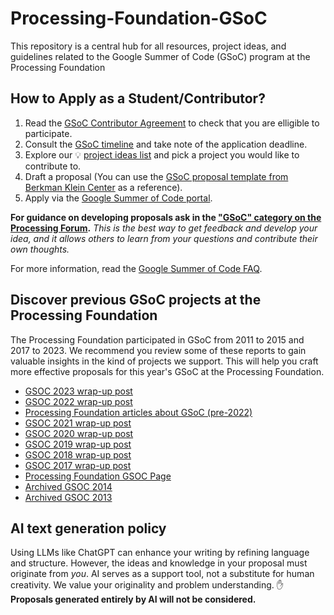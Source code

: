 ﻿# Processing-Foundation-GSoC

This repository is a central hub for all resources, project ideas, and guidelines related to the Google Summer of Code (GSoC) program at the Processing Foundation

## How to Apply as a Student/Contributor?

1. Read the [GSoC Contributor Agreement](https://summerofcode.withgoogle.com/terms/contributor) to check that you are elligible to participate.
1. Consult the [GSoC timeline](https://developers.google.com/open-source/gsoc/timeline) and take note of the application deadline.
1. Explore our 💡 [project ideas list](https://github.com/processing/Processing-Foundation-GSoC/wiki/Project-Ideas-List-(GSoC-2024)) and pick a project you would like to contribute to.
1. Draft a proposal (You can use the [GSoC proposal template from Berkman Klein Center](https://cyber.harvard.edu/gsoc/Application_Template) as a reference).
1. Apply via the [Google Summer of Code portal](https://summerofcode.withgoogle.com/).

**For guidance on developing proposals ask in the ["GSoC" category on the Processing Forum](https://discourse.processing.org/c/summer-of-code).** _This is the best way to get feedback and develop your idea, and it allows others to learn from your questions and contribute their own thoughts._

For more information, read the [Google Summer of Code FAQ](https://developers.google.com/open-source/gsoc/faq).

## Discover previous GSoC projects at the Processing Foundation
The Processing Foundation participated in GSoC from 2011 to 2015 and 2017 to 2023. We recommend you review some of these reports to gain valuable insights in the kind of projects we support. This will help you craft more effective proposals for this year's GSoC at the Processing Foundation.

* [GSOC 2023 wrap-up post](https://medium.com/@ProcessingOrg/google-summer-of-code-2023-wrap-ups-961f73edcd1b)
* [GSOC 2022 wrap-up post](https://medium.com/@ProcessingOrg/google-summer-of-code-2022-wrap-up-post-cb64caa840f0?source=rss------programming-5)
* [Processing Foundation articles about GSoC (pre-2022)](https://medium.com/processing-foundation/pfgsoc/home)
* [GSOC 2021 wrap-up post](https://medium.com/processing-foundation/wrap-up-post-of-all-2021-google-summer-of-code-projects-d3bcb8713ebb)
* [GSOC 2020 wrap-up post](https://medium.com/processing-foundation/google-summer-of-code-2020-wrap-up-post-14dd16d4e9be)
* [GSOC 2019 wrap-up post](https://medium.com/processing-foundation/google-summer-of-code-2019-wrap-up-post-3478323bb0ea)
* [GSOC 2018 wrap-up post](https://medium.com/processing-foundation/2018-google-summer-of-code-grand-wrap-up-post-c13a5ea449e8)
* [GSOC 2017 wrap-up post](https://medium.com/@ProcessingOrg/2017-google-summer-of-code-grand-wrap-up-post-16680b1438db)
* [Processing Foundation GSOC Page](https://processingfoundation.org/advocacy/google-summer-of-code)
* [Archived GSOC 2014](http://shiffman.net/2014/11/01/gsoc-2014/)
* [Archived GSOC 2013](http://shiffman.net/2013/09/24/gsoc/)

## AI text generation policy

Using LLMs like ChatGPT can enhance your writing by refining language and structure. However, the ideas and knowledge in your proposal must originate from _you_. AI serves as a support tool, not a substitute for human creativity. We value your originality and problem understanding. ✋ **Proposals generated entirely by AI will not be considered.**
